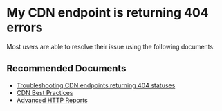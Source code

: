 <properties
	pageTitle="My CDN endpoint is returning 404 errors"
	description="My CDN endpoint is returning 404 errors"
	service="microsoft.cdn"
	resource="profiles"
	authors="mdgattuso"
	ms.author="magattus"
	displayOrder="2"
	selfHelpType="resource"
	supportTopicIds=""
    resourceTags=""
	productPesIds="16975"
	cloudEnvironments="public, Fairfax, usnat, ussec"
	articleId="cb3e6619-e713-4018-b457-c0c759e2cb01"
	ownershipId="CloudNet_ContentDeliveryNetwork"
/>

# My CDN endpoint is returning 404 errors
Most users are able to resolve their issue using the following documents:

## **Recommended Documents**
* [Troubleshooting CDN endpoints returning 404 statuses](https://azure.microsoft.com/documentation/articles/cdn-troubleshoot-endpoint/)<br>
* [CDN Best Practices](https://azure.microsoft.com/documentation/articles/best-practices-cdn/)<br>
* [Advanced HTTP Reports](https://azure.microsoft.com/documentation/articles/cdn-advanced-http-reports/)
